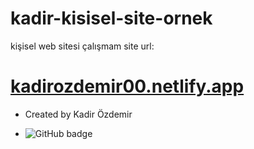 # kadir-kisisel-site-ornek
kişisel web sitesi çalışmam
site url: 
# [kadirozdemir00.netlify.app ](https://kadirozdemir00.netlify.app/)

- Created by Kadir Özdemir

- <img src="ttps://i.hizliresim.com/l6h3nme.png" alt="GitHub badge" target="_blank" />
